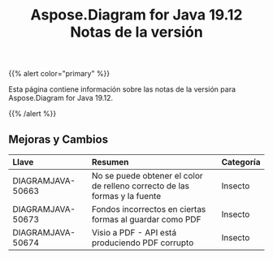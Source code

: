 ﻿---
title: Aspose.Diagram for Java 19.12 Notas de la versión
type: docs
weight: 10
url: /es/java/aspose-diagram-for-java-19-12-release-notes/
---
{{% alert color="primary" %}} 

Esta página contiene información sobre las notas de la versión para Aspose.Diagram for Java 19.12.

{{% /alert %}} 
## **Mejoras y Cambios**

|**Llave**|**Resumen**|**Categoría**|
|:- |:- |:- |
|DIAGRAMJAVA-50663|No se puede obtener el color de relleno correcto de las formas y la fuente|Insecto|
|DIAGRAMJAVA-50673|Fondos incorrectos en ciertas formas al guardar como PDF|Insecto|
|DIAGRAMJAVA-50674|Visio a PDF - API está produciendo PDF corrupto|Insecto|

